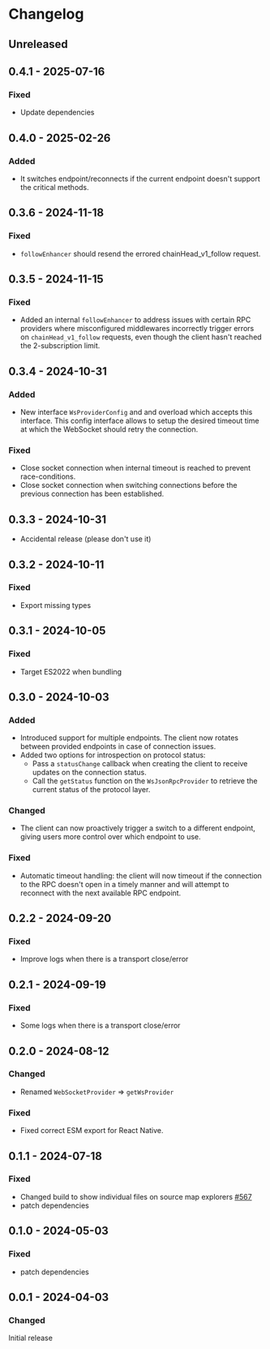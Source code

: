 # Changelog

## Unreleased

## 0.4.1 - 2025-07-16

### Fixed

- Update dependencies

## 0.4.0 - 2025-02-26

### Added

- It switches endpoint/reconnects if the current endpoint doesn't support the critical methods.

## 0.3.6 - 2024-11-18

### Fixed

- `followEnhancer` should resend the errored chainHead_v1_follow request.

## 0.3.5 - 2024-11-15

### Fixed

- Added an internal `followEnhancer` to address issues with certain RPC providers where misconfigured middlewares incorrectly trigger errors on `chainHead_v1_follow` requests, even though the client hasn't reached the 2-subscription limit.

## 0.3.4 - 2024-10-31

### Added

- New interface `WsProviderConfig` and and overload which accepts this interface. This config interface allows to setup the desired timeout time at which the WebSocket should retry the connection.

### Fixed

- Close socket connection when internal timeout is reached to prevent race-conditions.
- Close socket connection when switching connections before the previous connection has been established.

## 0.3.3 - 2024-10-31

- Accidental release (please don't use it)

## 0.3.2 - 2024-10-11

### Fixed

- Export missing types

## 0.3.1 - 2024-10-05

### Fixed

- Target ES2022 when bundling

## 0.3.0 - 2024-10-03

### Added

- Introduced support for multiple endpoints. The client now rotates between provided endpoints in case of connection issues.
- Added two options for introspection on protocol status:
  - Pass a `statusChange` callback when creating the client to receive updates on the connection status.
  - Call the `getStatus` function on the `WsJsonRpcProvider` to retrieve the current status of the protocol layer.

### Changed

- The client can now proactively trigger a switch to a different endpoint, giving users more control over which endpoint to use.

### Fixed

- Automatic timeout handling: the client will now timeout if the connection to the RPC doesn't open in a timely manner and will attempt to reconnect with the next available RPC endpoint.

## 0.2.2 - 2024-09-20

### Fixed

- Improve logs when there is a transport close/error

## 0.2.1 - 2024-09-19

### Fixed

- Some logs when there is a transport close/error

## 0.2.0 - 2024-08-12

### Changed

- Renamed `WebSocketProvider` => `getWsProvider`

### Fixed

- Fixed correct ESM export for React Native.

## 0.1.1 - 2024-07-18

### Fixed

- Changed build to show individual files on source map explorers [#567](https://github.com/polkadot-api/polkadot-api/pull/567)
- patch dependencies

## 0.1.0 - 2024-05-03

### Fixed

- patch dependencies

## 0.0.1 - 2024-04-03

### Changed

Initial release
